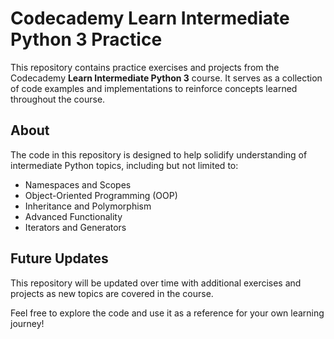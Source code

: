 # Codecademy Learn Intermediate Python 3 Practice

This repository contains practice exercises and projects from the Codecademy **Learn Intermediate Python 3** course. It serves as a collection of code examples and implementations to reinforce concepts learned throughout the course.

## About

The code in this repository is designed to help solidify understanding of intermediate Python topics, including but not limited to:

- Namespaces and Scopes
- Object-Oriented Programming (OOP)
- Inheritance and Polymorphism
- Advanced Functionality
- Iterators and Generators

## Future Updates

This repository will be updated over time with additional exercises and projects as new topics are covered in the course.

Feel free to explore the code and use it as a reference for your own learning journey!